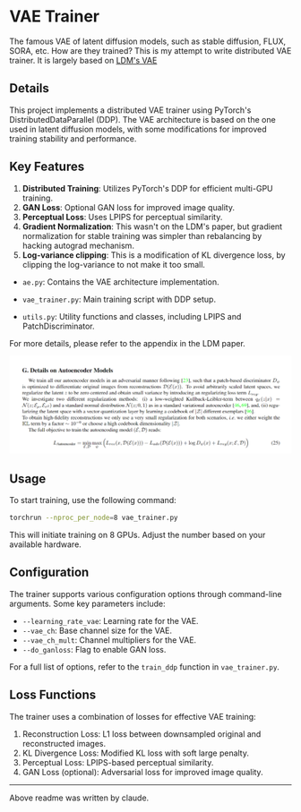 # VAE Trainer

The famous VAE of latent diffusion models, such as stable diffusion, FLUX, SORA, etc. How are they trained? This is my attempt to write distributed VAE trainer. It is largely based on [LDM's VAE](https://arxiv.org/abs/2112.10752)


## Details

This project implements a distributed VAE trainer using PyTorch's DistributedDataParallel (DDP). The VAE architecture is based on the one used in latent diffusion models, with some modifications for improved training stability and performance.

## Key Features

1. **Distributed Training**: Utilizes PyTorch's DDP for efficient multi-GPU training.
2. **GAN Loss**: Optional GAN loss for improved image quality.
3. **Perceptual Loss**: Uses LPIPS for perceptual similarity.
4. **Gradient Normalization**: This wasn't on the LDM's paper, but gradient normalization for stable training was simpler than rebalancing by hacking autograd mechanism.
5. **Log-variance clipping**: This is a modification of KL divergence loss, by clipping the log-variance to not make it too small.

- `ae.py`: Contains the VAE architecture implementation.

- `vae_trainer.py`: Main training script with DDP setup.

- `utils.py`: Utility functions and classes, including LPIPS and PatchDiscriminator.

For more details, please refer to the appendix in the LDM paper.

![appendix](contents/appg.png)

## Usage

To start training, use the following command:

```bash
torchrun --nproc_per_node=8 vae_trainer.py
```

This will initiate training on 8 GPUs. Adjust the number based on your available hardware.

## Configuration

The trainer supports various configuration options through command-line arguments. Some key parameters include:

- `--learning_rate_vae`: Learning rate for the VAE.
- `--vae_ch`: Base channel size for the VAE.
- `--vae_ch_mult`: Channel multipliers for the VAE.
- `--do_ganloss`: Flag to enable GAN loss.

For a full list of options, refer to the `train_ddp` function in `vae_trainer.py`.

## Loss Functions

The trainer uses a combination of losses for effective VAE training:

1. Reconstruction Loss: L1 loss between downsampled original and reconstructed images.
2. KL Divergence Loss: Modified KL loss with soft large penalty.
3. Perceptual Loss: LPIPS-based perceptual similarity.
4. GAN Loss (optional): Adversarial loss for improved image quality.


---

Above readme was written by claude.
